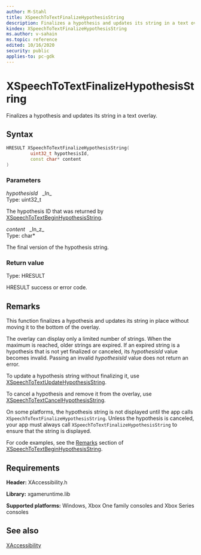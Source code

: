 ```yaml
---
author: M-Stahl
title: XSpeechToTextFinalizeHypothesisString
description: Finalizes a hypothesis and updates its string in a text overlay.
kindex: XSpeechToTextFinalizeHypothesisString
ms.author: v-sahain
ms.topic: reference
edited: 10/16/2020
security: public
applies-to: pc-gdk
---
```


# XSpeechToTextFinalizeHypothesisString  

Finalizes a hypothesis and updates its string in a text overlay.  

<a id="syntaxSection"></a>

## Syntax  

```cpp
HRESULT XSpeechToTextFinalizeHypothesisString(  
         uint32_t hypothesisId,  
         const char* content  
)  
```  

<a id="parametersSection"></a>

### Parameters  

*hypothesisId* &nbsp;&nbsp;\_In\_  
Type: uint32_t  

The hypothesis ID that was returned by [XSpeechToTextBeginHypothesisString](xspeechtotextbeginhypothesisstring.md).  

*content* &nbsp;&nbsp;\_In\_z\_  
Type: char\*  

The final version of the hypothesis string.  

<a id="retvalSection"></a>

### Return value  

Type: HRESULT  

HRESULT success or error code.  

<a id="remarksSection"></a>

## Remarks  

This function finalizes a hypothesis and updates its string in place without moving it to the bottom of the overlay.  

The overlay can display only a limited number of strings. When the maximum is reached, older strings are expired. If an expired string is a hypothesis that is not yet finalized or canceled, its *hypothesisId* value becomes invalid. Passing an invalid *hypothesisId* value does not return an error.  

To update a hypothesis string without finalizing it, use [XSpeechToTextUpdateHypothesisString](xspeechtotextupdatehypothesisstring.md).  

To cancel a hypothesis and remove it from the overlay, use [XSpeechToTextCancelHypothesisString](xspeechtotextcancelhypothesisstring.md).  

On some platforms, the hypothesis string is not displayed until the app calls `XSpeechToTextFinalizeHypothesisString`. Unless the hypothesis is canceled, your app must always call `XSpeechToTextFinalizeHypothesisString` to ensure that the string is displayed.  

For code examples, see the [Remarks](xspeechtotextbeginhypothesisstring.md#remarksSection) section of [XSpeechToTextBeginHypothesisString](xspeechtotextbeginhypothesisstring.md).  

<a id="requirementsSection"></a>

## Requirements  

**Header:** XAccessibility.h

**Library:** xgameruntime.lib  

**Supported platforms:** Windows, Xbox One family consoles and Xbox Series consoles  

<a id="seealsoSection"></a>

## See also  

[XAccessibility](../xaccessibility_members.md)  
  